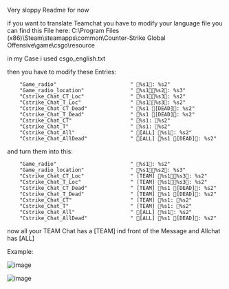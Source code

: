Very sloppy Readme for now

if you want to translate Teamchat you have to modify your language file
you can find this File here: 
C:\Program Files (x86)\Steam\steamapps\common\Counter-Strike Global Offensive\game\csgo\resource

in my Case i used csgo_english.txt

then you have to modify these Entries:

        "Game_radio"                        " %s1: %s2"
        "Game_radio_location"               " %s1﹫%s2: %s3"
        "Cstrike_Chat_CT_Loc"               " %s1﹫%s3: %s2"
        "Cstrike_Chat_T_Loc"                " %s1﹫%s3: %s2"
        "Cstrike_Chat_CT_Dead"              " %s1 [DEAD]: %s2"
        "Cstrike_Chat_T_Dead"               " %s1 [DEAD]: %s2"
        "Cstrike_Chat_CT"                   " %s1: %s2"
        "Cstrike_Chat_T"                    " %s1: %s2"
        "Cstrike_Chat_All"                  " [ALL] %s1: %s2"
        "Cstrike_Chat_AllDead"              " [ALL] %s1 [DEAD]: %s2"

and turn them into this:

        "Game_radio"                        " %s1: %s2"
        "Game_radio_location"               " %s1﹫%s2: %s3"
        "Cstrike_Chat_CT_Loc"               " [TEAM] %s1﹫%s3: %s2"
        "Cstrike_Chat_T_Loc"                " [TEAM] %s1﹫%s3: %s2"
        "Cstrike_Chat_CT_Dead"              " [TEAM] %s1 [DEAD]: %s2"
        "Cstrike_Chat_T_Dead"               " [TEAM] %s1 [DEAD]: %s2"
        "Cstrike_Chat_CT"                   " [TEAM] %s1: %s2"
        "Cstrike_Chat_T"                    " [TEAM] %s1: %s2"
        "Cstrike_Chat_All"                  " [ALL] %s1: %s2"
        "Cstrike_Chat_AllDead"              " [ALL] %s1 [DEAD]: %s2"

now all your TEAM Chat has a [TEAM] ind front of the Message and Allchat has [ALL] 


Example:  

![image](https://github.com/MeckeDev/cs2_translator/assets/43956685/71077f09-7bcb-49c8-875a-4e52b6929f11)

![image](https://github.com/MeckeDev/cs2_translator/assets/43956685/08f68b7e-c494-4c25-879b-c372dad49293)

